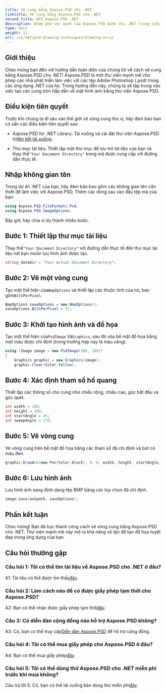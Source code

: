 ```yaml
---
title: Vẽ cung bằng Aspose.PSD cho .NET
linktitle: Vẽ cung bằng Aspose.PSD cho .NET
second_title: API Aspose.PSD .NET
description: Khám phá sức mạnh của Aspose.PSD dành cho .NET trong việc vẽ các cung một cách dễ dàng. Hãy làm theo hướng dẫn từng bước của chúng tôi để có đồ họa tuyệt đẹp trong ứng dụng của bạn.
type: docs
weight: 11
url: /vi/net/psd-drawing-techniques/drawing-arcs/
---
```

## Giới thiệu

Chào mừng bạn đến với hướng dẫn toàn diện của chúng tôi về cách vẽ cung bằng Aspose.PSD cho .NET! Aspose.PSD là một thư viện mạnh mẽ cho phép các nhà phát triển làm việc với các tệp Adobe Photoshop (.psd) trong các ứng dụng .NET của họ. Trong hướng dẫn này, chúng ta sẽ tập trung vào việc tạo các cung tròn hấp dẫn về mặt hình ảnh bằng thư viện Aspose.PSD.

## Điều kiện tiên quyết

Trước khi chúng ta đi sâu vào thế giới vẽ vòng cung thú vị, hãy đảm bảo bạn có sẵn các điều kiện tiên quyết sau:

- Aspose.PSD for .NET Library: Tải xuống và cài đặt thư viện Aspose.PSD từ[liên kết tải xuống](https://releases.aspose.com/psd/net/).

-  Thư mục tài liệu: Thiết lập một thư mục để lưu trữ tài liệu của bạn và thay thế`"Your Document Directory"` trong mã được cung cấp với đường dẫn thực tế.

## Nhập không gian tên

Trong dự án .NET của bạn, hãy đảm bảo bao gồm các không gian tên cần thiết để làm việc với Aspose.PSD. Thêm các dòng sau vào đầu tệp mã của bạn:

```csharp
using Aspose.PSD.FileFormats.Psd;
using Aspose.PSD.ImageOptions;
```

Bây giờ, hãy chia ví dụ thành nhiều bước.

## Bước 1: Thiết lập thư mục tài liệu

 Thay thế`"Your Document Directory"` với đường dẫn thực tế đến thư mục tài liệu nơi bạn muốn lưu hình ảnh được tạo.

```csharp
string dataDir = "Your Actual Document Directory";
```

## Bước 2: Vẽ một vòng cung

 Tạo một thể hiện của`BmpOptions` và thiết lập các thuộc tính của nó, bao gồm`BitsPerPixel`.

```csharp
BmpOptions saveOptions = new BmpOptions();
saveOptions.BitsPerPixel = 32;
```

## Bước 3: Khởi tạo hình ảnh và đồ họa

 Tạo một thể hiện của`PsdImage` Và`Graphics`, sau đó xóa bề mặt đồ họa bằng một màu được chỉ định (trong trường hợp này là màu vàng).

```csharp
using (Image image = new PsdImage(100, 100))
{
    Graphics graphic = new Graphics(image);
    graphic.Clear(Color.Yellow);
```

## Bước 4: Xác định tham số hồ quang

Thiết lập các thông số cho cung như chiều rộng, chiều cao, góc bắt đầu và góc quét.

```csharp
int width = 100;
int height = 200;
int startAngle = 45;
int sweepAngle = 270;
```

## Bước 5: Vẽ vòng cung

Vẽ vòng cung trên bề mặt đồ họa bằng các tham số đã chỉ định và bút có màu đen.

```csharp
graphic.DrawArc(new Pen(Color.Black), 0, 0, width, height, startAngle, sweepAngle);
```

## Bước 6: Lưu hình ảnh

Lưu hình ảnh sang định dạng tệp BMP bằng các tùy chọn đã chỉ định.

```csharp
image.Save(outpath, saveOptions);
```

## Phần kết luận

Chúc mừng! Bạn đã học thành công cách vẽ vòng cung bằng Aspose.PSD cho .NET. Thư viện mạnh mẽ này mở ra khả năng vô tận để tạo đồ họa tuyệt đẹp trong ứng dụng của bạn.

## Câu hỏi thường gặp

### Câu hỏi 1: Tôi có thể tìm tài liệu về Aspose.PSD cho .NET ở đâu?

 A1: Tài liệu có thể được tìm thấy[đây](https://reference.aspose.com/psd/net/).

### Câu hỏi 2: Làm cách nào để có được giấy phép tạm thời cho Aspose.PSD?

 A2: Bạn có thể nhận được giấy phép tạm thời[đây](https://purchase.aspose.com/temporary-license/).

### Câu 3: Có diễn đàn cộng đồng nào hỗ trợ Aspose.PSD không?

 A3: Có, bạn có thể truy cập[Diễn đàn Aspose.PSD](https://forum.aspose.com/c/psd/34) để hỗ trợ cộng đồng.

### Câu hỏi 4: Tôi có thể mua giấy phép cho Aspose.PSD ở đâu?

 A4: Bạn có thể mua giấy phép[đây](https://purchase.aspose.com/buy).

### Câu hỏi 5: Tôi có thể dùng thử Aspose.PSD cho .NET miễn phí trước khi mua không?

 Câu trả lời 5: Có, bạn có thể tải xuống bản dùng thử miễn phí[đây](https://releases.aspose.com/).
